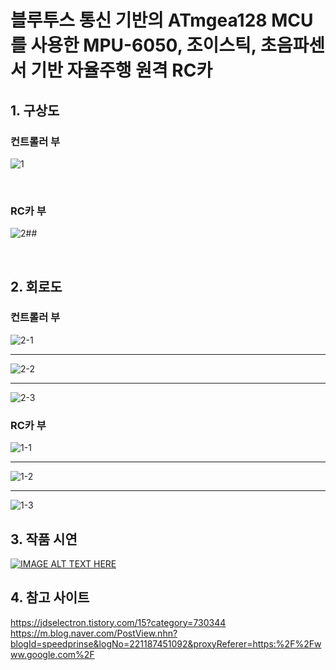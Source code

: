 # 블루투스 통신 기반의 ATmgea128 MCU를 사용한 MPU-6050, 조이스틱, 초음파센서 기반 자율주행 원격 RC카


## 1. 구상도
  ### 컨트롤러 부 
![1](https://user-images.githubusercontent.com/70312248/105469609-dff68380-5cdb-11eb-8cd7-9336fde16279.png)

 &nbsp;
  ### RC카 부
![2](https://user-images.githubusercontent.com/70312248/105470071-70cd5f00-5cdc-11eb-81fa-1d385a5710d4.png)##

 &nbsp;
 &nbsp;
  
## 2. 회로도 
  ### 컨트롤러 부
  ![2-1](https://user-images.githubusercontent.com/70312248/105470596-197bbe80-5cdd-11eb-8243-06489dc3aa7d.png)<hr>
  ![2-2](https://user-images.githubusercontent.com/70312248/105470606-1d0f4580-5cdd-11eb-86d7-db811fc3ee9d.png)<hr>
  ![2-3](https://user-images.githubusercontent.com/70312248/105470612-1e407280-5cdd-11eb-8fdc-b70d195e8a72.png)
   &nbsp; 
   ### RC카 부
  ![1-1](https://user-images.githubusercontent.com/70312248/105471304-edad0880-5cdd-11eb-8fe6-400919ac7ad0.png)<hr>
  ![1-2](https://user-images.githubusercontent.com/70312248/105471310-eede3580-5cdd-11eb-896a-25cef1d87ffa.png) <hr>
  ![1-3](https://user-images.githubusercontent.com/70312248/105471318-ef76cc00-5cdd-11eb-91bf-04787c537d8a.png)
   &nbsp;
   &nbsp;
## 3. 작품 시연
   [![IMAGE ALT TEXT HERE](https://img.youtube.com/vi/TKuDrxt8rrI/0.jpg)](https://www.youtube.com/watch?v=TKuDrxt8rrI)
   &nbsp;
   
## 4. 참고 사이트
https://jdselectron.tistory.com/15?category=730344
https://m.blog.naver.com/PostView.nhn?blogId=speedprinse&logNo=221187451092&proxyReferer=https:%2F%2Fwww.google.com%2F

